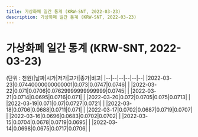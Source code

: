 ```yaml
---
title: 가상화폐 일간 통계 (KRW-SNT, 2022-03-23)
description: 가상화폐 일간 통계 (KRW-SNT, 2022-03-23)
---
```


가상화폐 일간 통계 (KRW-SNT, 2022-03-23)
===

(단위 : 천원)|날짜|시가|저가|고가|종가|비고|
|--|--|--|--|--|--|
|2022-03-23|0.07440000000000001|0.073|0.0747|0.0746|    |
|2022-03-22|0.071|0.0706|0.07629999999999999|0.0745|    |
|2022-03-21|0.0714|0.0695|0.0716|0.071|    |
|2022-03-20|0.072|0.0705|0.075|0.0713|    |
|2022-03-19|0.071|0.07|0.0727|0.0721|    |
|2022-03-18|0.0706|0.0688|0.0711|0.071|    |
|2022-03-17|0.0702|0.0687|0.0719|0.0707|    |
|2022-03-16|0.0696|0.0683|0.0702|0.0702|    |
|2022-03-15|0.0704|0.0678|0.0719|0.0695|    |
|2022-03-14|0.0698|0.0675|0.0717|0.0706|    |
